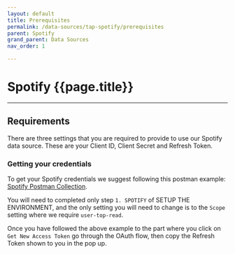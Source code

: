 ```yaml
---
layout: default
title: Prerequisites
permalink: /data-sources/tap-spotify/prerequisites
parent: Spotify
grand_parent: Data Sources
nav_order: 1

---
```


# Spotify {{page.title}}

---

## Requirements

There are three settings that you are required to provide to use our Spotify data source. These are your Client ID, Client Secret and Refresh Token.


### Getting your credentials

To get your Spotify credentials we suggest following this postman example: [Spotify Postman Collection](https://documenter.getpostman.com/view/583/spotify-playlist-generator/2MtDWP).

You will need to completed only step `1. SPOTIFY` of SETUP THE ENVIRONMENT, and the only setting you will need to change is to the `Scope` setting where we require `user-top-read`.

Once you have followed the above example to the part where you click on `Get New Access Token` go through the OAuth flow, then copy the Refresh Token shown to you in the pop up.
